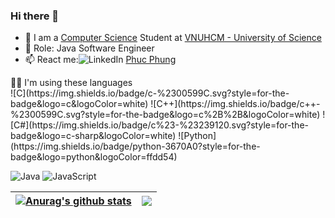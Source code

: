 ### Hi there 👋

- 🔭 I am a [Computer Science](https://www.fit.hcmus.edu.vn/vn/Default.aspx?tabid=325) Student at [VNUHCM - University of Science](https://www.hcmus.edu.vn/)
- 🌱 Role: Java Software Engineer
- 📫 React me:![LinkedIn](https://img.shields.io/badge/linkedin-%230077B5.svg?style=for-the-badge&logo=linkedin&logoColor=white)
 [Phuc Phung](https://www.linkedin.com/in/pnphuc)

<summary>🧑‍💻 I'm using these languages</summary>
![C](https://img.shields.io/badge/c-%2300599C.svg?style=for-the-badge&logo=c&logoColor=white)
![C++](https://img.shields.io/badge/c++-%2300599C.svg?style=for-the-badge&logo=c%2B%2B&logoColor=white)
![C#](https://img.shields.io/badge/c%23-%23239120.svg?style=for-the-badge&logo=c-sharp&logoColor=white)
![Python](https://img.shields.io/badge/python-3670A0?style=for-the-badge&logo=python&logoColor=ffdd54)

![Java](https://img.shields.io/badge/java-%23ED8B00.svg?style=for-the-badge&logo=openjdk&logoColor=white)
![JavaScript](https://img.shields.io/badge/javascript-%23323330.svg?style=for-the-badge&logo=javascript&logoColor=%23F7DF1E)
 
| <a href="https://github.com/pnphuc"><img align="center" src="https://github-readme-stats.vercel.app/api?username=pnphuc&show_icons=true&include_all_commits=true&theme=buefy&hide_border=true" alt="Anurag's github stats" /></a> | <a href="https://github.com/pnphuc"><img align="center" src="https://github-readme-stats.vercel.app/api/top-langs/?username=pnphuc&layout=compact&theme=buefy&hide_border=true" /></a> |
| ------------- | ------------- |

